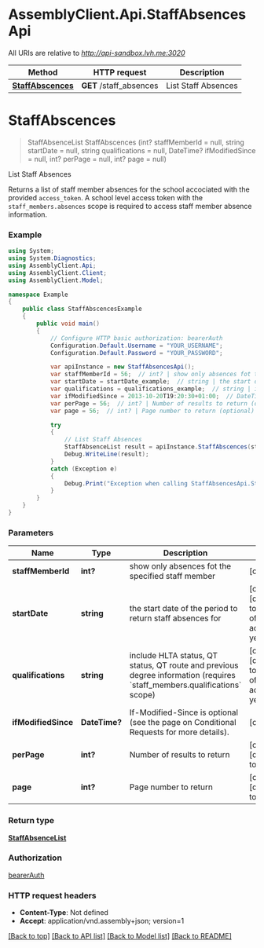 # AssemblyClient.Api.StaffAbsencesApi

All URIs are relative to *http://api-sandbox.lvh.me:3020*

Method | HTTP request | Description
------------- | ------------- | -------------
[**StaffAbscences**](StaffAbsencesApi.md#staffabscences) | **GET** /staff_absences | List Staff Absences


<a name="staffabscences"></a>
# **StaffAbscences**
> StaffAbsenceList StaffAbscences (int? staffMemberId = null, string startDate = null, string qualifications = null, DateTime? ifModifiedSince = null, int? perPage = null, int? page = null)

List Staff Absences

Returns a list of staff member absences for the school accociated with the provided `access_token`. A school level access token with the `staff_members.absences` scope is required to access staff member absence information.

### Example
```csharp
using System;
using System.Diagnostics;
using AssemblyClient.Api;
using AssemblyClient.Client;
using AssemblyClient.Model;

namespace Example
{
    public class StaffAbscencesExample
    {
        public void main()
        {
            // Configure HTTP basic authorization: bearerAuth
            Configuration.Default.Username = "YOUR_USERNAME";
            Configuration.Default.Password = "YOUR_PASSWORD";

            var apiInstance = new StaffAbsencesApi();
            var staffMemberId = 56;  // int? | show only absences fot the specified staff member (optional) 
            var startDate = startDate_example;  // string | the start date of the period to return staff absences for (optional)  (default to "start of academic year")
            var qualifications = qualifications_example;  // string | include HLTA status, QT status, QT route and previous degree information (requires `staff_members.qualifications` scope) (optional)  (default to "end of academic year")
            var ifModifiedSince = 2013-10-20T19:20:30+01:00;  // DateTime? | If-Modified-Since is optional (see the page on Conditional Requests for more details). (optional) 
            var perPage = 56;  // int? | Number of results to return (optional)  (default to 100)
            var page = 56;  // int? | Page number to return (optional)  (default to 1)

            try
            {
                // List Staff Absences
                StaffAbsenceList result = apiInstance.StaffAbscences(staffMemberId, startDate, qualifications, ifModifiedSince, perPage, page);
                Debug.WriteLine(result);
            }
            catch (Exception e)
            {
                Debug.Print("Exception when calling StaffAbsencesApi.StaffAbscences: " + e.Message );
            }
        }
    }
}
```

### Parameters

Name | Type | Description  | Notes
------------- | ------------- | ------------- | -------------
 **staffMemberId** | **int?**| show only absences fot the specified staff member | [optional] 
 **startDate** | **string**| the start date of the period to return staff absences for | [optional] [default to &quot;start of academic year&quot;]
 **qualifications** | **string**| include HLTA status, QT status, QT route and previous degree information (requires &#x60;staff_members.qualifications&#x60; scope) | [optional] [default to &quot;end of academic year&quot;]
 **ifModifiedSince** | **DateTime?**| If-Modified-Since is optional (see the page on Conditional Requests for more details). | [optional] 
 **perPage** | **int?**| Number of results to return | [optional] [default to 100]
 **page** | **int?**| Page number to return | [optional] [default to 1]

### Return type

[**StaffAbsenceList**](StaffAbsenceList.md)

### Authorization

[bearerAuth](../README.md#bearerAuth)

### HTTP request headers

 - **Content-Type**: Not defined
 - **Accept**: application/vnd.assembly+json; version=1

[[Back to top]](#) [[Back to API list]](../README.md#documentation-for-api-endpoints) [[Back to Model list]](../README.md#documentation-for-models) [[Back to README]](../README.md)

